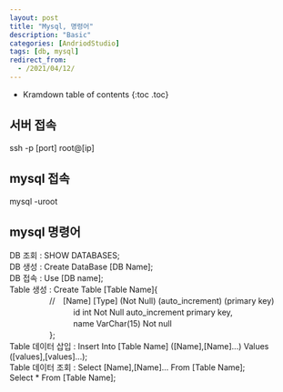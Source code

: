 ```yaml
---
layout: post
title: "Mysql, 명령어"
description: "Basic"
categories: [AndriodStudio]
tags: [db, mysql]
redirect_from:
  - /2021/04/12/
---
```


* Kramdown table of contents
{:toc .toc}

## 서버 접속  
ssh -p [port] root@[ip]


## mysql 접속  

mysql -uroot


## mysql 명령어  

DB 조회 : SHOW DATABASES;  
DB 생성 : Create DataBase [DB Name];  
DB 접속 : Use [DB name];  
Table 생성 : Create Table [Table Name]{  
　　　　　//　[Name] [Type] (Not Null) (auto_increment) (primary key)  
　　　　　　　　id int Not Null auto_increment primary key,  
　　　　　　　　name VarChar(15) Not null  
　　　　　};  
Table 데이터 삽입 : Insert Into [Table Name] ([Name],[Name]...) Values ([values],[values]...);  
Table 데이터 조회 : Select [Name],[Name]... From [Table Name];  
                   Select * From [Table Name];  
